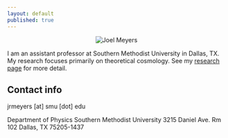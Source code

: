 ```yaml
---
layout: default
published: true
---
```


<p align="center">
  <img src="{{site.baseurl}}/public/joel-grey.jpg" alt="Joel Meyers"/>
</p>

I am an assistant professor at Southern Methodist University in Dallas, TX.  My research focuses primarily on theoretical cosmology.  See my [research page]({{site.base-url}}/research "Research") for more detail.

## Contact info

jrmeyers [at] smu [dot] edu

Department of Physics
Southern Methodist University
3215 Daniel Ave. Rm 102
Dallas, TX 75205-1437
